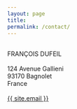 ```yaml
---
layout: page
title: 
permalink: /contact/
---
```


<p style="text-align:justify">
<br> FRAN&Ccedil;OIS DUFEIL
<br> 
<br> 124 Avenue Gallieni 
<br> 93170 Bagnolet 
<br> France
<br> 
<br> <a href="mailto:{{ site.email }}">{{ site.email }}</a>
</p>

<br> 
<br> 
<br> 
<br> 
<br> 
<br> 
<br> 
<br> 
<br> 
<br> 

